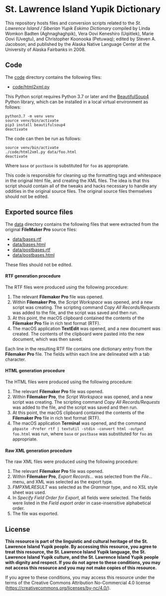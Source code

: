 # St. Lawrence Island Yupik Dictionary

This repository hosts files and conversion scripts related to the <i>St. Lawrence Island / Siberian Yupik Eskimo Dictionary</i> compiled by Linda Womkon Badten (Aghnaghaghpik), Vera Oovi Keneshiro (Uqiitlek), Marie Oovi (Uvegtu), and Christopher Koonooka (Petuwaq); edited by Steven A. Jacobson; and published by the Alaska Native Language Center at the University of Alaska Fairbanks in 2008.

## Code

The [code](code) directory contains the following files:
* [code/html2xml.py](html2xml.py)

This Python script requires Python 3.7 or later and the [BeautifulSoup4](https://www.crummy.com/software/BeautifulSoup/bs4/doc/#installing-beautiful-soup) Python library, which can be installed in a local virtual environment as follows:

```
python3.7 -m venv venv
source venv/bin/activate
pip3 install beautifulsoup4
deactivate
```

The code can then be run as follows:

```
source venv/bin/activate
./code/html2xml.py data/foo.html
deactivate
```

Where `base` or `postbase` is substituted for `foo` as appropriate.

This code is responsible for cleaning up the formatting tags and whitespace in the original html file, and creating the XML files. The idea is that this script should contain all of the tweaks and hacks necessary to handle any oddities in the original source files. The original source files themselves should not be edited.


## Exported source files

The [data](data) directory contains the following files that were extracted from the original **FileMaker Pro** source files:
* [data/bases.rtf](bases.rtf)
* [data/bases.html](bases.html)
* [data/postbases.rtf](postbases.rtf)
* [data/postbases.html](postbases.html)

These files should not be edited.


#### RTF generation procedure

The RTF files were produced using the following procedure:
1. The relevant **Filemaker Pro** file was opened.
2. Within **Filemaker Pro**, the *Script Workspace* was opened, and a new script was creating. The scripting command *Copy All Records/Requests* was added to the file, and the script was saved and then run.
3. At this point, the macOS clipboard contained the contents of the **Filemaker Pro** file in rich text format (RTF).
4. The macOS application **TextEdit** was opened, and a new document was created. The contents of the clipboard were pasted into the new document, which was then saved.

Each line in the resulting RTF file contains one dictionary entry from the **Filemaker Pro** file. The fields within each line are delineated with a tab character.


#### HTML generation procedure

The HTML files were produced using the following procedure:
1. The relevant **Filemaker Pro** file was opened.
2. Within **Filemaker Pro**, the *Script Workspace* was opened, and a new script was creating. The scripting command *Copy All Records/Requests* was added to the file, and the script was saved and then run.
3. At this point, the macOS clipboard contained the contents of the **Filemaker Pro** file in rich text format (RTF).
4. The macOS application **Terminal** was opened, and the command `pbpaste -Prefer rtf | textutil -stdin -convert html -output foo.html` was run, where `base` or `postbase` was substituted for `foo` as appropriate.

#### Raw XML generation procedure

The raw XML files were produced using the following procedure:
1. The relevant **Filemaker Pro** file was opened.
2. Within **Filemaker Pro**, *Export Records...* was selected from the *File...* menu, and XML was selected as the export type.
3. *FMPXMLRESULT* was selected as the *Grammar* type, and no XSL style sheet was used.
4. In *Specify Field Order for Export*, all fields were selected. The fields were listed in the *Field export order* in case-insensitive alphabetical order.
5. The file was exported.




## License

**This resource is part of the linguistic and cultural heritage of the St. Lawrence Island Yupik people. By accessing this resource, you agree to treat this resource, the St. Lawrence Island Yupik language, the St. Lawrence Island Yupik culture, and the St. Lawrence Island Yupik people with dignity and respect. If you do not agree to these conditions, you may not access this resource and you may not make copies of this resource.**

If you agree to these conditions, you may access this resource under the terms of the Creative Commons Attribution No-Commercial 4.0 license (https://creativecommons.org/licenses/by-nc/4.0/).
